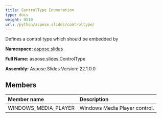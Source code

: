 ```yaml
---
title: ControlType Enumeration
type: docs
weight: 9510
url: /python/aspose.slides/controltype/
---
```


Defines a control type which should be embedded by

**Namespace:** [aspose.slides](/python/aspose.slides/)

**Full Name:** aspose.slides.ControlType

**Assembly:**  Aspose.Slides Version: 22.1.0.0

## **Members**
|**Member name**|**Description**|
| :- | :- |
|WINDOWS_MEDIA_PLAYER|Windows Media Player control.|

